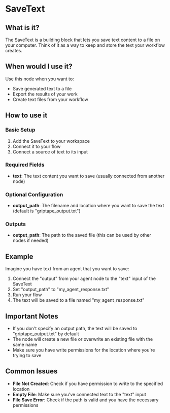 # SaveText

## What is it?

The SaveText is a building block that lets you save text content to a file on your computer. Think of it as a way to keep and store the text your workflow creates.

## When would I use it?

Use this node when you want to:

- Save generated text to a file
- Export the results of your work
- Create text files from your workflow

## How to use it

### Basic Setup

1. Add the SaveText to your workspace
1. Connect it to your flow
1. Connect a source of text to its input

### Required Fields

- **text**: The text content you want to save (usually connected from another node)

### Optional Configuration

- **output_path**: The filename and location where you want to save the text (default is "griptape_output.txt")

### Outputs

- **output_path**: The path to the saved file (this can be used by other nodes if needed)

## Example

Imagine you have text from an agent that you want to save:

1. Connect the "output" from your agent node to the "text" input of the SaveText
1. Set "output_path" to "my_agent_response.txt"
1. Run your flow
1. The text will be saved to a file named "my_agent_response.txt"

## Important Notes

- If you don't specify an output path, the text will be saved to "griptape_output.txt" by default
- The node will create a new file or overwrite an existing file with the same name
- Make sure you have write permissions for the location where you're trying to save

## Common Issues

- **File Not Created**: Check if you have permission to write to the specified location
- **Empty File**: Make sure you've connected text to the "text" input
- **File Save Error**: Check if the path is valid and you have the necessary permissions
